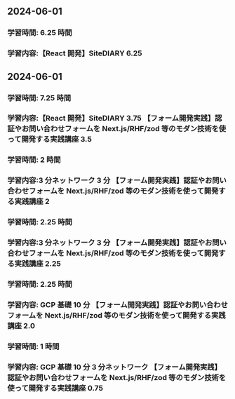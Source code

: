 ## 2024-06-01

### 学習時間: 6.25 時間

### 学習内容:【React 開発】SiteDIARY 6.25

## 2024-06-01

### 学習時間: 7.25 時間

### 学習内容:【React 開発】SiteDIARY 3.75 【フォーム開発実践】認証やお問い合わせフォームを Next.js/RHF/zod 等のモダン技術を使って開発する実践講座 3.5

### 学習時間: 2 時間

### 学習内容:3 分ネットワーク 3 分 【フォーム開発実践】認証やお問い合わせフォームを Next.js/RHF/zod 等のモダン技術を使って開発する実践講座 2

### 学習時間: 2.25 時間

### 学習内容:3 分ネットワーク 3 分 【フォーム開発実践】認証やお問い合わせフォームを Next.js/RHF/zod 等のモダン技術を使って開発する実践講座 2.25

### 学習時間: 2.25 時間

### 学習内容: GCP 基礎 10 分 【フォーム開発実践】認証やお問い合わせフォームを Next.js/RHF/zod 等のモダン技術を使って開発する実践講座 2.0

### 学習時間: 1 時間

### 学習内容: GCP 基礎 10 分 3 分ネットワーク 【フォーム開発実践】認証やお問い合わせフォームを Next.js/RHF/zod 等のモダン技術を使って開発する実践講座 0.75
